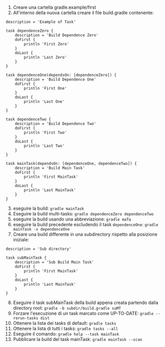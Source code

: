 1. Creare una cartella gradle.example/first
2. All'interno della nuova cartella creare il file build.gradle contenente:
```
description = 'Example of Task'

task dependenceZero {
	description = 'Build Dependence Zero'
	doFirst {
		println 'First Zero'
	}
	doLast {
		println 'Last Zero'
	}
}

task dependenceOne(dependsOn: [dependenceZero]) {
	description = 'Build Dependence One'
	doFirst {
		println 'First One'
	}
	doLast {
		println 'Last One'
	}
}

task dependenceTwo {
	description = 'Build Dependence Two'
	doFirst {
		println 'First Two'
	}
	doLast {
		println 'Last Two'
	}
}

task mainTask(dependsOn: [dependenceOne, dependenceTwo]) {
	description = 'Build Main Task'
	doFirst {
		println 'First MainTask'
	}
	doLast {
		println 'Last MainTask'
	}
}
```
3. eseguire la build:
`gradle mainTask`
4. Eseguire la build multi-tasks:
`gradle dependenceZero dependenceTwo`
5. eseguire la build usando una abbreviazione:
`gradle maTa`
6. eseguire la build precedente escludendo il task `dependenceOne`:
`gradle mainTask -x dependenceOne`
7. Creare una build differente in una subdirectory rispetto alla posizione iniziale: 
```
description = 'Sub directory'

task subMainTask {
	description = 'Sub Build Main Task'
	doFirst {
		println 'First MainTask'
	}
	doLast {
		println 'Last MainTask'
	}
}
```
8. Eseguire il task subMainTask della build appena creata partendo dalla directory root:
`gradle -b subdir/build.gradle suMT`
9. Forzare l'esecuzione di un task marcato come UP-TO-DATE:
`gradle --rerun-tasks dist`
10. Ottenere la lista dei tasks di default:
`gradle tasks`
11. Ottenere la lista di tutti i tasks:
`gradle tasks --all`
12. Eseguire il comando:
`gradle help --task mainTask`
13. Pubblicare la build del task mainTask:
`gradle mainTask --scan`
